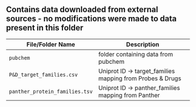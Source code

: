 ## Contains data downloaded from external sources - no modifications were made to data present in this folder

| File/Folder Name                  | Description                                              |
|-----------------------------------|----------------------------------------------------------|
| `pubchem`                         | folder containing data from pubchem                      |
| `P&D_target_families.csv`         | Uniprot ID -> target_families mapping from Probes & Drugs|
| `panther_protein_families.tsv`    | Uniprot ID -> panther_families mapping from Panther      |

